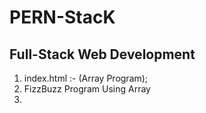 # PERN-StacK
## Full-Stack Web Development 
1) index.html :- (Array Program); 
2) FizzBuzz Program Using Array
3)
